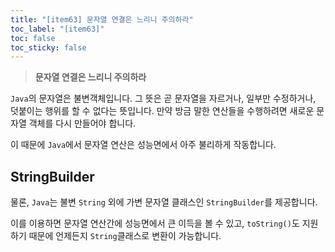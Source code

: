 ```yaml
---
title: "[item63] 문자열 연결은 느리니 주의하라"
toc_label: "[item63]"
toc: false
toc_sticky: false
---
```


> **문자열 연결은 느리니 주의하라**

`Java`의 문자열은 불변객체입니다. 그 뜻은 곧 문자열을 자르거나, 일부만 수정하거나, 덧붙이는 행위를 할 수 없다는 뜻입니다. 만약 방금 말한 연산들을 수행하려면 새로운 문자열 객체를 다시 만들어야 합니다.

이 때문에 `Java`에서 문자열 연산은 성능면에서 아주 불리하게 작동합니다.

## StringBuilder
물론, `Java`는 불변 `String` 외에 가변 문자열 클래스인 `StringBuilder`를 제공합니다. 

이를 이용하면 문자열 연산간에 성능면에서 큰 이득을 볼 수 있고, `toString()`도 지원하기 때문에 언제든지 `String`클래스로 변환이 가능합니다.
